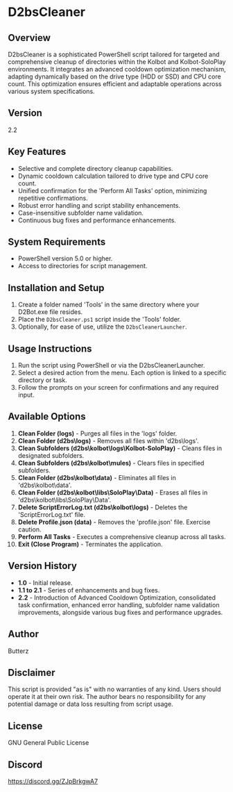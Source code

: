 # D2bsCleaner

## Overview
D2bsCleaner is a sophisticated PowerShell script tailored for targeted and comprehensive cleanup of directories within the Kolbot and Kolbot-SoloPlay environments. It integrates an advanced cooldown optimization mechanism, adapting dynamically based on the drive type (HDD or SSD) and CPU core count. This optimization ensures efficient and adaptable operations across various system specifications.

## Version
2.2

## Key Features
- Selective and complete directory cleanup capabilities.
- Dynamic cooldown calculation tailored to drive type and CPU core count.
- Unified confirmation for the 'Perform All Tasks' option, minimizing repetitive confirmations.
- Robust error handling and script stability enhancements.
- Case-insensitive subfolder name validation.
- Continuous bug fixes and performance enhancements.

## System Requirements
- PowerShell version 5.0 or higher.
- Access to directories for script management.

## Installation and Setup
1. Create a folder named 'Tools' in the same directory where your D2Bot.exe file resides.
2. Place the `D2bsCleaner.ps1` script inside the 'Tools' folder.
3. Optionally, for ease of use, utilize the `D2bsCleanerLauncher`.

## Usage Instructions
1. Run the script using PowerShell or via the D2bsCleanerLauncher.
2. Select a desired action from the menu. Each option is linked to a specific directory or task.
3. Follow the prompts on your screen for confirmations and any required input.

## Available Options
1. **Clean Folder (logs)** - Purges all files in the 'logs' folder.
2. **Clean Folder (d2bs\logs)** - Removes all files within 'd2bs\logs'.
3. **Clean Subfolders (d2bs\kolbot\logs\Kolbot-SoloPlay)** - Cleans files in designated subfolders.
4. **Clean Subfolders (d2bs\kolbot\mules)** - Clears files in specified subfolders.
5. **Clean Folder (d2bs\kolbot\data)** - Eliminates all files in 'd2bs\kolbot\data'.
6. **Clean Folder (d2bs\kolbot\libs\SoloPlay\Data)** - Erases all files in 'd2bs\kolbot\libs\SoloPlay\Data'.
7. **Delete ScriptErrorLog.txt (d2bs\kolbot\logs)** - Deletes the 'ScriptErrorLog.txt' file.
8. **Delete Profile.json (data)** - Removes the 'profile.json' file. Exercise caution.
9. **Perform All Tasks** - Executes a comprehensive cleanup across all tasks.
10. **Exit (Close Program)** - Terminates the application.

## Version History
- **1.0** - Initial release.
- **1.1 to 2.1** - Series of enhancements and bug fixes.
- **2.2** - Introduction of Advanced Cooldown Optimization, consolidated task confirmation, enhanced error handling, subfolder name validation improvements, alongside various bug fixes and performance upgrades.

## Author
Butterz

## Disclaimer
This script is provided "as is" with no warranties of any kind. Users should operate it at their own risk. The author bears no responsibility for any potential damage or data loss resulting from script usage.

## License
GNU General Public License

## Discord
https://discord.gg/ZJpBrkgwA7


